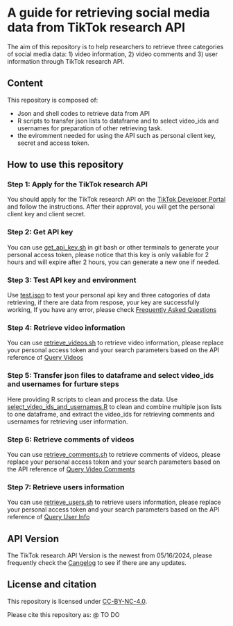 # A guide for retrieving social media data from TikTok research API
The aim of this repository is to help researchers to retrieve three categories of social media data: 1) video information, 2) video comments and 3) user information through TikTok research API.

## Content
This repository is composed of:
- Json and shell codes to retrieve data from API
- R scripts to transfer json lists to dataframe and to select video_ids and usernames for preparation of other retrieving task.
- the eviromment needed for using the API such as personal client key, secret and access token.

## How to use this repository
### Step 1: Apply for the TikTok research API
You should apply for the TikTok research API on the [TikTok Developer Portal](https://developers.tiktok.com/products/research-api/) and follow the instructions. After their approval, you will get the personal client key and client secret. 

### Step 2: Get API key 
You can use [get_api_key.sh](https://github.com/hadyyu/tiktok-api/blob/main/get_api_key.sh) in git bash or other terminals to generate your personal access token, please notice that this key is only valiable for 2 hours and will expire after 2 hours, you can generate a new one if needed.

### Step 3: Test API key and environment
Use [test.json](https://github.com/hadyyu/tiktok-api/blob/main/test.json) to test your personal api key and three catogories of data retrieving, if there are data from respose, your key are successfully working, If you have any error, please check [Frequently Asked Questions](https://developers.tiktok.com/doc/research-api-faq/)

### Step 4: Retrieve video information
You can use [retrieve_videos.sh](https://github.com/hadyyu/tiktok-api/blob/main/retrieve_videos.sh) to retrieve video information, please replace your personal access token and your search parameters based on the API reference of [Query Videos](https://developers.tiktok.com/doc/research-api-specs-query-videos/)

### Step 5: Transfer json files to dataframe and select video_ids and usernames for furture steps
Here providing R scripts to clean and process the data. Use [select_video_ids_and_usernames.R](https://github.com/hadyyu/tiktok-api/blob/main/select_video_ids_and_usernames.R) to clean and combine multiple json lists to one dataframe, and extract the video_ids for retrieving comments and usernames for retrieving user information.

### Step 6: Retrieve comments of videos
You can use [retrieve_comments.sh](https://github.com/hadyyu/tiktok-api/blob/main/retrieve_comments.sh) to retrieve comments of videos, please replace your personal access token and your search parameters based on the API reference of [Query Video Comments](https://developers.tiktok.com/doc/research-api-specs-query-video-comments/)

### Step 7: Retrieve users information
You can use [retrieve_users.sh](https://github.com/hadyyu/tiktok-api/blob/main/retrieve_users.sh) to retrieve users information, please replace your personal access token and your search parameters based on the API reference of [Query User Info](https://developers.tiktok.com/doc/research-api-specs-query-user-info/)

## API Version
The TikTok research API Version is the newest from 05/16/2024, please frequently check the [Cangelog](https://developers.tiktok.com/doc/changelog/) to see if there are any updates.

## License and citation
This repository is licensed under [CC-BY-NC-4.0](https://creativecommons.org/licenses/by-nc/4.0/deed.zh-hans).

Please cite this repository as:
@ TO DO
